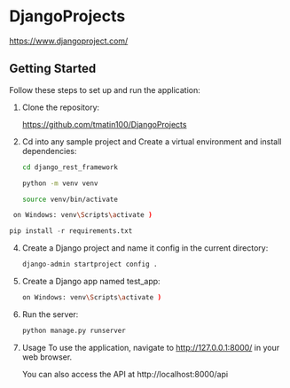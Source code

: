 # DjangoProjects
https://www.djangoproject.com/

## Getting Started

Follow these steps to set up and run the application:

1. Clone the repository:

   https://github.com/tmatin100/DjangoProjects


3. Cd into any sample project and Create a virtual environment and install dependencies:
   ```bash
   cd django_rest_framework
   ```

   ```bash
   python -m venv venv
   ```

   ```bash
   source venv/bin/activate
   ```


  ```bash
   on Windows: venv\Scripts\activate )
   ```

 ```python
 pip install -r requirements.txt
 ```

4. Create a Django project and name it config in the current directory:

    ```python
   django-admin startproject config .
   ```

5. Create a Django app named test_app:

   ```bash
   on Windows: venv\Scripts\activate )
   ```
6. Run the server:

   ```bash
   python manage.py runserver
   ```

5. Usage
     To use the application, navigate to http://127.0.0.1:8000/ in your web browser.

     You can also access the API at http://localhost:8000/api
